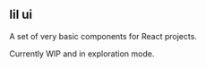 ## lil ui

A set of very basic components for React projects.

Currently WIP and in exploration mode.